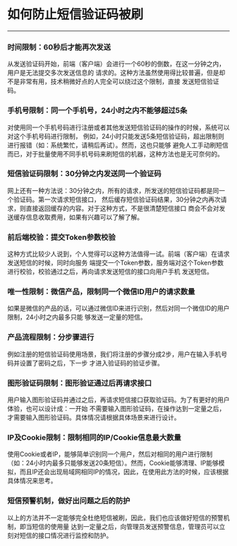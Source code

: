 # 如何防止短信验证码被刷
----

### 时间限制：60秒后才能再次发送
从发送验证码开始，前端（客户端）会进行一个60秒的倒数，在这一分钟之内，用户是无法提交多次发送信息的
请求的。这种方法虽然使用得比较普遍，但是却不是非常有用，技术稍微好点的人完全可以绕过这个限制，直接
发送短信验证码。

### 手机号限制：同一个手机号，24小时之内不能够超过5条
对使用同一个手机号码进行注册或者其他发送短信验证码的操作的时候，系统可以对这个手机号码进行限制，
例如，24小时只能发送5条短信验证码，超出限制则进行报错（如：系统繁忙，请稍后再试）。然而，这也只能够
避免人工手动刷短信而已，对于批量使用不同手机号码来刷短信的机器，这种方法也是无可奈何的。

### 短信验证码限制：30分钟之内发送同一个验证码
网上还有一种方法说：30分钟之内，所有的请求，所发送的短信验证码都是同一个验证码。第一次请求短信接口，
然后缓存短信验证码结果，30分钟之内再次请求，则直接返回缓存的内容。对于这种方式，不是很清楚短信接口
商会不会对发送缓存信息收取费用，如果有兴趣可以了解了解。

### 前后端校验：提交Token参数校验
这种方式比较少人说到，个人觉得可以这种方法值得一试。前端（客户端）在请求发送短信的时候，同时向服务
端提交一个Token参数，服务端对这个Token参数进行校验，校验通过之后，再向请求发送短信的接口向用户手机
发送短信。

### 唯一性限制：微信产品，限制同一个微信ID用户的请求数量
如果是微信的产品的话，可以通过微信ID来进行识别，然后对同一个微信ID的用户限制，24小时之内最多只能
够发送一定量的短信。

### 产品流程限制：分步骤进行
例如注册的短信验证码使用场景，我们将注册的步骤分成2步，用户在输入手机号码并设置了密码之后，下一步
才进入验证码的验证步骤。

### 图形验证码限制：图形验证通过后再请求接口
用户输入图形验证码并通过之后，再请求短信接口获取验证码。为了有更好的用户体验，也可以设计成：一开始
不需要输入图形验证码，在操作达到一定量之后，才需要输入图形验证码。具体情况请根据具体场景来进行设计。

### IP及Cookie限制：限制相同的IP/Cookie信息最大数量
使用Cookie或者IP，能够简单识别同一个用户，然后对相同的用户进行限制（如：24小时内最多只能够发送20条短信）。然而，Cookie能够清理、IP能够模拟，而且IP还会出现局域网相同IP的情况，因此，在使用此方法的时候，应该根据具体情况来思考。

### 短信预警机制，做好出问题之后的防护
以上的方法并不一定能够完全杜绝短信被刷，因此，我们也应该做好短信的预警机制，即当短信的使用量
达到一定量之后，向管理员发送预警信息，管理员可以立刻对短信的接口情况进行监控和防护。